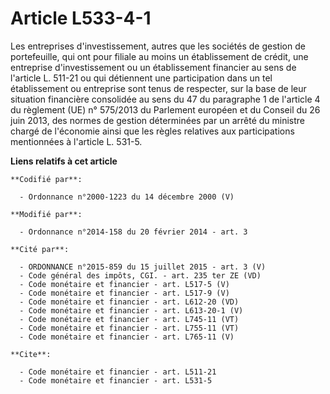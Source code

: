 # Article L533-4-1

Les entreprises d'investissement, autres que les sociétés de gestion de portefeuille, qui ont pour filiale au moins un
établissement de crédit, une entreprise d'investissement ou un établissement financier au sens de l'article L. 511-21 ou qui
détiennent une participation dans un tel établissement ou entreprise sont tenus de respecter, sur la base de leur situation
financière consolidée au sens du 47 du paragraphe 1 de l'article 4 du règlement (UE) n° 575/2013 du Parlement européen et du
Conseil du 26 juin 2013, des normes de gestion déterminées par un arrêté du ministre chargé de l'économie ainsi que les
règles relatives aux participations mentionnées à l'article L. 531-5.

**Liens relatifs à cet article**

	**Codifié par**:

	  - Ordonnance n°2000-1223 du 14 décembre 2000 (V)

	**Modifié par**:

	  - Ordonnance n°2014-158 du 20 février 2014 - art. 3

	**Cité par**:

	  - ORDONNANCE n°2015-859 du 15 juillet 2015 - art. 3 (V)
	  - Code général des impôts, CGI. - art. 235 ter ZE (VD)
	  - Code monétaire et financier - art. L517-5 (V)
	  - Code monétaire et financier - art. L517-9 (V)
	  - Code monétaire et financier - art. L612-20 (VD)
	  - Code monétaire et financier - art. L613-20-1 (V)
	  - Code monétaire et financier - art. L745-11 (VT)
	  - Code monétaire et financier - art. L755-11 (VT)
	  - Code monétaire et financier - art. L765-11 (V)

	**Cite**:

	  - Code monétaire et financier - art. L511-21
	  - Code monétaire et financier - art. L531-5
